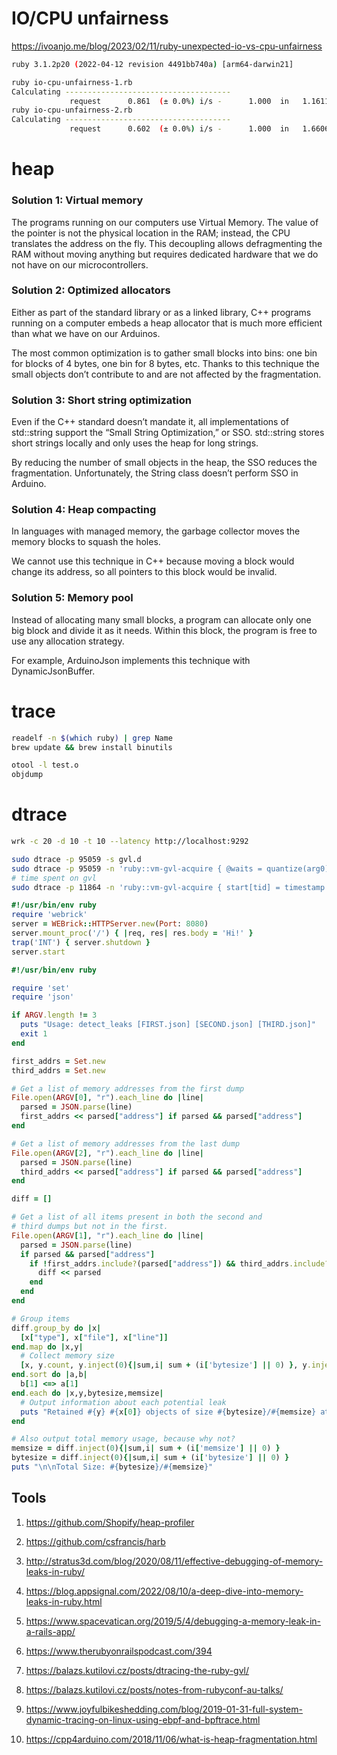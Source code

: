 # IO/CPU unfairness
https://ivoanjo.me/blog/2023/02/11/ruby-unexpected-io-vs-cpu-unfairness
```bash
ruby 3.1.2p20 (2022-04-12 revision 4491bb740a) [arm64-darwin21]

ruby io-cpu-unfairness-1.rb
Calculating -------------------------------------
             request      0.861  (± 0.0%) i/s -      1.000  in   1.161163s
ruby io-cpu-unfairness-2.rb
Calculating -------------------------------------
             request      0.602  (± 0.0%) i/s -      1.000  in   1.660690s

```

# heap

### Solution 1: Virtual memory
The programs running on our computers use Virtual Memory. The value of the pointer is not the physical location in the RAM; instead, the CPU translates the address on the fly. This decoupling allows defragmenting the RAM without moving anything but requires dedicated hardware that we do not have on our microcontrollers.

### Solution 2: Optimized allocators
Either as part of the standard library or as a linked library, C++ programs running on a computer embeds a heap allocator that is much more efficient than what we have on our Arduinos.

The most common optimization is to gather small blocks into bins: one bin for blocks of 4 bytes, one bin for 8 bytes, etc. Thanks to this technique the small objects don’t contribute to and are not affected by the fragmentation.

### Solution 3: Short string optimization
Even if the C++ standard doesn’t mandate it, all implementations of std::string support the “Small String Optimization,” or SSO. std::string stores short strings locally and only uses the heap for long strings.

By reducing the number of small objects in the heap, the SSO reduces the fragmentation. Unfortunately, the String class doesn’t perform SSO in Arduino.

### Solution 4: Heap compacting
In languages with managed memory, the garbage collector moves the memory blocks to squash the holes.

We cannot use this technique in C++ because moving a block would change its address, so all pointers to this block would be invalid.

### Solution 5: Memory pool
Instead of allocating many small blocks, a program can allocate only one big block and divide it as it needs. Within this block, the program is free to use any allocation strategy.

For example, ArduinoJson implements this technique with DynamicJsonBuffer.

# trace
```bash
readelf -n $(which ruby) | grep Name
brew update && brew install binutils

otool -l test.o
objdump
```
# dtrace
```bash
wrk -c 20 -d 10 -t 10 --latency http://localhost:9292

sudo dtrace -p 95059 -s gvl.d
sudo dtrace -p 95059 -n 'ruby::vm-gvl-acquire { @waits = quantize(arg0) }'
# time spent on gvl
sudo dtrace -p 11864 -n 'ruby::vm-gvl-acquire { start[tid] = timestamp } ruby::vm-gvl-release { @total[tid] = sum((timestamp - start[tid])) }'
```

```ruby
#!/usr/bin/env ruby
require 'webrick'
server = WEBrick::HTTPServer.new(Port: 8080)
server.mount_proc('/') { |req, res| res.body = 'Hi!' }
trap('INT') { server.shutdown }
server.start
```


```ruby
#!/usr/bin/env ruby

require 'set'
require 'json'

if ARGV.length != 3
  puts "Usage: detect_leaks [FIRST.json] [SECOND.json] [THIRD.json]"
  exit 1
end

first_addrs = Set.new
third_addrs = Set.new

# Get a list of memory addresses from the first dump
File.open(ARGV[0], "r").each_line do |line|
  parsed = JSON.parse(line)
  first_addrs << parsed["address"] if parsed && parsed["address"]
end

# Get a list of memory addresses from the last dump
File.open(ARGV[2], "r").each_line do |line|
  parsed = JSON.parse(line)
  third_addrs << parsed["address"] if parsed && parsed["address"]
end

diff = []

# Get a list of all items present in both the second and
# third dumps but not in the first.
File.open(ARGV[1], "r").each_line do |line|
  parsed = JSON.parse(line)
  if parsed && parsed["address"]
    if !first_addrs.include?(parsed["address"]) && third_addrs.include?(parsed["address"])
      diff << parsed
    end
  end
end

# Group items
diff.group_by do |x|
  [x["type"], x["file"], x["line"]]
end.map do |x,y|
  # Collect memory size
  [x, y.count, y.inject(0){|sum,i| sum + (i['bytesize'] || 0) }, y.inject(0){|sum,i| sum + (i['memsize'] || 0) }]
end.sort do |a,b|
  b[1] <=> a[1]
end.each do |x,y,bytesize,memsize|
  # Output information about each potential leak
  puts "Retained #{y} #{x[0]} objects of size #{bytesize}/#{memsize} at: #{x[1]}:#{x[2]}"
end

# Also output total memory usage, because why not?
memsize = diff.inject(0){|sum,i| sum + (i['memsize'] || 0) }
bytesize = diff.inject(0){|sum,i| sum + (i['bytesize'] || 0) }
puts "\n\nTotal Size: #{bytesize}/#{memsize}"
```

Tools
---

1. https://github.com/Shopify/heap-profiler
2. https://github.com/csfrancis/harb

1. http://stratus3d.com/blog/2020/08/11/effective-debugging-of-memory-leaks-in-ruby/
1. https://blog.appsignal.com/2022/08/10/a-deep-dive-into-memory-leaks-in-ruby.html
1. https://www.spacevatican.org/2019/5/4/debugging-a-memory-leak-in-a-rails-app/
1. https://www.therubyonrailspodcast.com/394
1. https://balazs.kutilovi.cz/posts/dtracing-the-ruby-gvl/
1. https://balazs.kutilovi.cz/posts/notes-from-rubyconf-au-talks/
1. https://www.joyfulbikeshedding.com/blog/2019-01-31-full-system-dynamic-tracing-on-linux-using-ebpf-and-bpftrace.html
1. https://cpp4arduino.com/2018/11/06/what-is-heap-fragmentation.html
